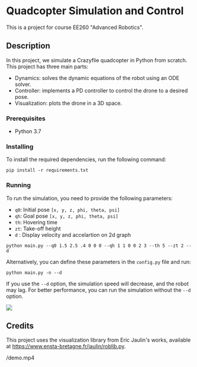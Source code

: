# Quadcopter Simulation and Control
This is a project for course EE260 "Advanced Robotics".

## Description
In this project, we simulate a Crazyflie quadcopter in Python from scratch. This project has three main parts:
- Dynamics: solves the dynamic equations of the robot using an ODE solver.
- Controller: implements a PD controller to control the drone to a desired pose.
- Visualization: plots the drone in a 3D space.

### Prerequisites
- Python 3.7

### Installing
To install the required dependencies, run the following command:

```
pip install -r requirements.txt
```

### Running
To run the simulation, you need to provide the following parameters:
- `q0`: Initial pose `[x, y, z, phi, theta, psi]`
- `qh`: Goal pose `[x, y, z, phi, theta, psi]`
- `th`: Hovering time
- `zt`: Take-off height
- `d` : Display velocity and accelartion on 2d graph

```
python main.py --q0 1.5 2.5 .4 0 0 0 --qh 1 1 0 0 2 3 --th 5 --zt 2 --d
```
Alternatively, you can define these parameters in the `config.py` file and run:
```
python main.py -n --d
```
If you use the `--d` option, the simulation speed will decrease, and the robot may lag. For better performance, you can run the simulation without the `--d` option.

![](https://github.com/SHBnik/DroneDynamics/src/demo.gif)

## Credits
This project uses the visualization library from Eric Jaulin's works, available at https://www.ensta-bretagne.fr/jaulin/roblib.py.

    

/demo.mp4